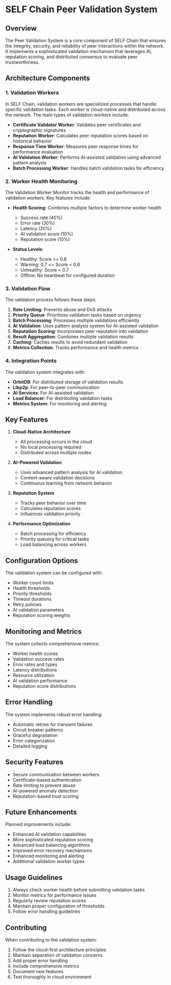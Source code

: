 # SELF Chain Peer Validation System

## Overview

The Peer Validation System is a core component of SELF Chain that ensures the integrity, security, and reliability of peer interactions within the network. It implements a sophisticated validation mechanism that leverages AI, reputation scoring, and distributed consensus to evaluate peer trustworthiness.

## Architecture Components

### 1. Validation Workers

In SELF Chain, validation workers are specialized processes that handle specific validation tasks. Each worker is cloud-native and distributed across the network. The main types of validation workers include:

- **Certificate Validator Worker**: Validates peer certificates and cryptographic signatures
- **Reputation Worker**: Calculates peer reputation scores based on historical behavior
- **Response Time Worker**: Measures peer response times for performance evaluation
- **AI Validation Worker**: Performs AI-assisted validation using advanced pattern analysis
- **Batch Processing Worker**: Handles batch validation tasks for efficiency

### 2. Worker Health Monitoring

The Validation Worker Monitor tracks the health and performance of validation workers. Key features include:

- **Health Scoring**: Combines multiple factors to determine worker health
  - Success rate (40%)
  - Error rate (30%)
  - Latency (20%)
  - AI validation score (10%)
  - Reputation score (10%)

- **Status Levels**:
  - Healthy: Score >= 0.8
  - Warning: 0.7 <= Score < 0.8
  - Unhealthy: Score < 0.7
  - Offline: No heartbeat for configured duration

### 3. Validation Flow

The validation process follows these steps:

1. **Rate Limiting**: Prevents abuse and DoS attacks
2. **Priority Queue**: Prioritizes validation tasks based on urgency
3. **Batch Processing**: Processes multiple validations efficiently
4. **AI Validation**: Uses pattern analysis system for AI-assisted validation
5. **Reputation Scoring**: Incorporates peer reputation into validation
6. **Result Aggregation**: Combines multiple validation results
7. **Caching**: Caches results to avoid redundant validation
8. **Metrics Collection**: Tracks performance and health metrics

### 4. Integration Points

The validation system integrates with:

- **OrbitDB**: For distributed storage of validation results
- **Libp2p**: For peer-to-peer communication
- **AI Services**: For AI-assisted validation
- **Load Balancer**: For distributing validation tasks
- **Metrics System**: For monitoring and alerting

## Key Features

1. **Cloud-Native Architecture**
   - All processing occurs in the cloud
   - No local processing required
   - Distributed across multiple nodes

2. **AI-Powered Validation**
   - Uses advanced pattern analysis for AI validation
   - Context-aware validation decisions
   - Continuous learning from network behavior

3. **Reputation System**
   - Tracks peer behavior over time
   - Calculates reputation scores
   - Influences validation priority

4. **Performance Optimization**
   - Batch processing for efficiency
   - Priority queuing for critical tasks
   - Load balancing across workers

## Configuration Options

The validation system can be configured with:

- Worker count limits
- Health thresholds
- Priority thresholds
- Timeout durations
- Retry policies
- AI validation parameters
- Reputation scoring weights

## Monitoring and Metrics

The system collects comprehensive metrics:

- Worker health scores
- Validation success rates
- Error rates and types
- Latency distributions
- Resource utilization
- AI validation performance
- Reputation score distributions

## Error Handling

The system implements robust error handling:

- Automatic retries for transient failures
- Circuit breaker patterns
- Graceful degradation
- Error categorization
- Detailed logging

## Security Features

- Secure communication between workers
- Certificate-based authentication
- Rate limiting to prevent abuse
- AI-powered anomaly detection
- Reputation-based trust scoring

## Future Enhancements

Planned improvements include:

- Enhanced AI validation capabilities
- More sophisticated reputation scoring
- Advanced load balancing algorithms
- Improved error recovery mechanisms
- Enhanced monitoring and alerting
- Additional validation worker types

## Usage Guidelines

1. Always check worker health before submitting validation tasks
2. Monitor metrics for performance issues
3. Regularly review reputation scores
4. Maintain proper configuration of thresholds
5. Follow error handling guidelines

## Contributing

When contributing to the validation system:

1. Follow the cloud-first architecture principles
2. Maintain separation of validation concerns
3. Add proper error handling
4. Include comprehensive metrics
5. Document new features
6. Test thoroughly in cloud environment

